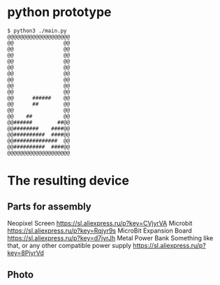 # python prototype

```
$ python3 ./main.py
@@@@@@@@@@@@@@@@@@@@
@@                @@
@@                @@
@@                @@
@@                @@
@@                @@
@@                @@
@@                @@
@@                @@
@@                @@
@@      ######    @@
@@      ##        @@
@@                @@
@@    ##          @@
@@######        ##@@
@@########    ####@@
@@##########  ####@@
@@##############  @@
@@##########  ####@@
@@@@@@@@@@@@@@@@@@@@
```

# The resulting device

## Parts for assembly
Neopixel Screen https://sl.aliexpress.ru/p?key=CVjyrVA
Microbit https://sl.aliexpress.ru/p?key=Rqjyr9s
MicroBit Expansion Board https://sl.aliexpress.ru/p?key=d7jyrJh
Metal Power Bank
Something like that, or any other compatible power supply https://sl.aliexpress.ru/p?key=8PjyrVd

## Photo
